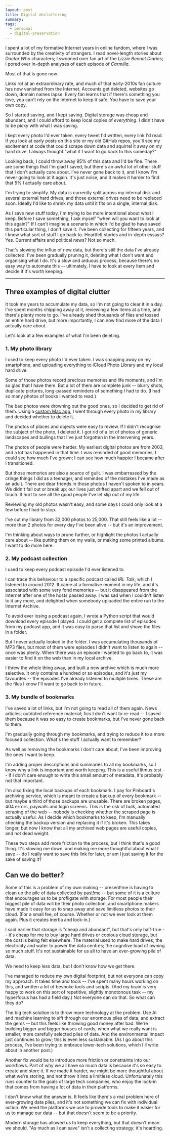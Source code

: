 ```yaml
---
layout: post
title: Digital decluttering
summary:
tags:
  - personal
  - digital-preservation
---
```

I spent a lot of my formative Internet years in online fandom, where I was surrounded by the creativity of strangers.
I read novel-length stories about *Doctor Who* characters; I swooned over fan art of the *Lizzie Bennet Diaries*; I pored over in-depth analyses of each episode of *Carmilla*.

Most of that is gone now.

Links rot at an extraordinary rate, and much of that early-2010s fan culture has now vanished from the Internet.
Accounts get deleted, websites go down, domain names lapse.
Every fan learns that if there's something you love, you can't rely on the Internet to keep it safe.
You have to save your own copy.

So I started saving, and I kept saving.
Digital storage was cheap and abundant, and I could afford to keep local copies of *everything*.
I didn't have to be picky with what I was saving.

I kept every photo I'd ever taken, every tweet I'd written, every link I'd read.
If you look at early posts on this site or my old GitHub repos, you'll see my excitement at code that could scrape down data and squirrel it away on my hard drive.
I always thought "what if I want to go back to this someday?"

Looking back, I could throw away 95% of this data and I'd be fine.
There are some things that I'm glad I saved, but there's an awful lot of other stuff that I don't actually care about.
I've never gone back to it, and I know I'm never going to look at it again.
It's just noise, and it makes it harder to find that 5% I actually care about.

I'm trying to simplify.
My data is currently split across my internal disk and several external hard drives, and those external drives need to be replaced soon.
Ideally I'd like to shrink my data until it fits on a single, internal disk.

As I save new stuff today, I'm trying to be more intentional about what I keep.
Before I save something, I ask myself "when will you want to look at this again?"
If I can't imagine a scenario in which I'd be glad to have saved this particular thing, I don't save it.
I've been collecting for fifteen years, and I know what sort of stuff I go back to.
Heartfelt stories and in-depth essays? Yes.
Current affairs and political news? Not so much.

That's slowing the influx of new data, but there's still the data I've already collected.
I've been gradually pruning it, deleting what I don't want and organising what I do.
It's a slow and arduous process, because there's no easy way to automate this -- ultimately, I have to look at every item and decide if it's worth keeping.

---

## Three examples of digital clutter

It took me years to accumulate my data, so I'm not going to clear it in a day.
I've spent months chipping away at it, reviewing a few items at a time, and there's plenty more to go.
I've already shed thousands of files and tossed an entire hard drive, but more importantly, I can now find more of the data I actually care about.

Let's look at a few examples of what I'm been deleting.

### 1. My photo library

I used to keep every photo I'd ever taken.
I was snapping away on my smartphone, and uploading everything to iCloud Photo Library and my local hard drive.

Some of those photos record precious memories and life moments, and I'm so glad that I have them.
But a lot of them are complete junk -- blurry shots, duplicate pictures, long-passed reminders of something I had to do.
(I had *so* many photos of books I wanted to read.)

The bad photos were drowning out the good ones, so I decided to get rid of them.
Using a [custom Mac app][blink], I went through every photo in my library and decided whether to delete it.

The photos of places and objects were easy to review.
If I didn't recognise the subject of the photo, I deleted it.
I got rid of a lot of photos of generic landscapes and builings that I've just forgotten in the intervening years.

The photos of people were harder.
My earliest digital photos are from 2003, and a lot has happened in that time.
I was reminded of good memories; I could see how much I've grown; I can see how much happier I became after I transitioned.

But those memories are also a source of guilt.
I was embarrassed by the cringe things I did as a teenager, and reminded of the mistakes I've made as an adult.
There are dear friends in those photos I haven't spoken to in years.
We didn't fall out or break up; our lives just drifted apart and we fell out of touch.
It hurt to see all the good people I've let slip out of my life.

Reviewing my old photos wasn't easy, and some days I could only look at a few before I had to stop.

I've cut my library from 32,000 photos to 25,000.
That still feels like a lot -- more than 2 photos for every day I've been alive -- but it's an improvement.

I'm thinking about ways to prune further, or highlight the photos I actually care about -- like putting them on my walls, or making some printed albums.
I want to do more here.

[blink]: /2023/blink/

### 2. My podcast collection

I used to keep every podcast episode I'd ever listened to.

I can trace this behaviour to a specific podcast called *IRL Talk*, which I listened to around 2012.
It came at a formative moment in my life, and it's associated with some very fond memories -- but it disappeared from the Internet after one of the hosts passed away.
I was sad when I couldn't listen to it any more, and delighted when somebody uploaded the entire run to the Internet Archive.

To avoid ever losing a podcast again, I wrote a Python script that would download every episode I played.
I could get a complete list of episodes from my podcast app, and it was easy to parse that list and shove the files in a folder.

But I never actually looked in the folder.
I was accumulating thousands of MP3 files, but most of them were episodes I didn't want to listen to again -- once was plenty.
When there was an episode I wanted to go back to, it was easier to find it on the web than in my local archive.

I threw the whole thing away, and built a new archive which is much more selective.
It only contains a hundred or so episodes, and it's just my favourites -- the episodes I've already listened to multiple times.
These are the files I know I'll want to go back to in future.

### 3. My bundle of bookmarks

I've saved a lot of links, but I'm not going to read all of them again.
News articles; outdated reference material; fics I don't want to re-read -- I saved them because it was so easy to create bookmarks, but I've never gone back to them.

I'm gradually going through my bookmarks, and trying to reduce it to a more focused collection.
What's the stuff I actually want to remember?

As well as removing the bookmarks I don't care about, I've been improving the ones I want to keep.

I'm adding proper descriptions and summaries to all my bookmarks, so I know why a link is important and worth keeping.
This is a useful litmus test -- if I don't care enough to write this small amount of metadata, it's probably not that important.

I'm also fixing the local backups of each bookmark.
I pay for Pinboard's archiving service, which is meant to create a backup of every bookmark -- but maybe a third of those backups are unusable.
There are broken pages, 404 errors, paywalls and login screens.
This is the risk of bulk, automated scraping of the web -- nobody is checking whether the scraped page is actually useful.
As I decide which bookmarks to keep, I'm manually checking the backup version and replacing it if it's broken.
This takes longer, but now I know that all my archived web pages are useful copies, and not dead weight.

These two steps add more friction to the process, but I think that's a good thing.
It's slowing me down, and making me more thoughtful about what I save -- do I really want to save this link for later, or am I just saving it for the sake of saving it?

## Can we do better?

Some of this is a problem of my own making -- present!me is having to clean up the pile of data collected by past!me -- but some of it is a culture that encourages us to be profligate with storage.
For most people their biggest pile of data will be their photo collection, and smartphone makers have made it easy for us to snap away and save limitless photos to their cloud.
(For a small fee, of course. Whether or not we ever look at them again. Plus it creates inertia and lock-in.)

I said earlier that storage is "cheap and abundant", but that's only half-true -- it's cheap for me to buy large hard drives or copious cloud storage, but the cost is being felt elsewhere.
The material used to make hard drives; the electricity and water to power the data centres; the cognitive load of owning so much stuff.
It's not sustainable for us all to have an ever-growing pile of data.

We need to keep less data, but I don't know how we get there.

I've managed to reduce my own digital footprint, but not everyone can copy my approach.
It takes time and tools -- I've spent many hours working on this, and written a lot of bespoke tools and scripts.
(And my brain is very happy to work on this sort of repetitive, slightly monotonous task -- my hyperfocus has had a field day.)
Not everyone can do that.
So what can they do?

The big tech solution is to throw more technology at the problem.
Use AI and machine learning to sift through our enormous piles of data, and extract the gems -- but this feels like throwing good money after bad.
We're building bigger and bigger houses of cards, when what we really want is smaller, more carefully selected piles of data.
And the environmental impact just continues to grow; this is even less sustainable.
(As I go about this process, I've been trying to embrace lower-tech solutions, which I'll write about in another post.)

Another fix would be to introduce more friction or constraints into our workflows.
Part of why we all have so much data is because it's so easy to create and store it.
If we made it harder, we might be more thoughtful about what we're storing, and not throw it into a limitless cloud.
Unfortunately this runs counter to the goals of large tech companies, who enjoy the lock-in that comes from having a lot of data in their platforms.

I don't know what the answer is.
It feels like there's a real problem here of ever-growing data piles, and it's not something we can fix with individual action.
We need the platforms we use to provide tools to make it easier for us to manage our data -- but that doesn't seem to be a priority.

Modern storage has allowed us to keep everything, but that doesn't mean we should.
"As much as I can save" isn't a collecting strategy; it's hoarding.

